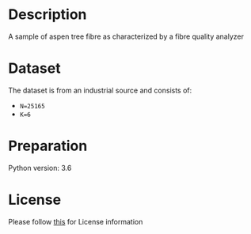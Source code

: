 # Description
A sample of aspen tree fibre as characterized by a fibre quality analyzer

# Dataset
The dataset is from an industrial source and consists of:

- `N=25165`
- `K=6`  

# Preparation
Python version: 3.6 

# License
Please follow [this]("https://creativecommons.org/licenses/by-sa/4.0/") for License information